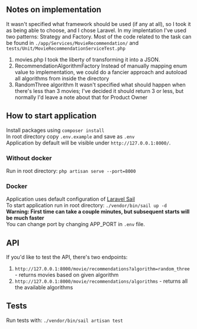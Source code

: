 ## Notes on implementation
It wasn't specified what framework should be used (if any at all), so I took it as being able to choose, and I chose Laravel.
In my implentation I've used two patterns: Strategy and Factory. Most of the code related to the task can be found in `./app/Services/MovieRecommendation/` and `tests/Unit/MovieRecommendationServiceTest.php`
1) movies.php
I took the liberty of transforming it into a JSON.
2) RecommendationAlgorithmFactory
Instead of manually mapping enum value to implementation, we could do a fancier approach and autoload all algorithms from inside the directory
3) RandomThree algorithm
It wasn't specified what should happen when there's less than 3 movies; I've decided it should return 3 or less, but normally I'd leave a note about that for Product Owner

## How to start application
Install packages using `composer install`   
In root directory copy `.env.example` and save as `.env`   
Application by default will be visible under `http://127.0.0.1:8000/`. 
### Without docker
Run in root directory: `php artisan serve --port=8000`
### Docker 
Application uses default configuration of [Laravel Sail](https://laravel.com/docs/11.x/sail#main-content)   
To start application run in root directory:  `./vendor/bin/sail up -d`   
**Warning: First time can take a couple minutes, but subsequent starts will be much faster**   
You can change port by changing APP_PORT in `.env` file.

## API
If you'd like to test the API, there's two endpoints:
1) `http://127.0.0.1:8000/movie/recommendations?algorithm=random_three` - returns movies based on given algorithm
2) `http://127.0.0.1:8000/movie/recommendations/algorithms` - returns all the available algorithms

## Tests
Run tests with: `./vendor/bin/sail artisan test`